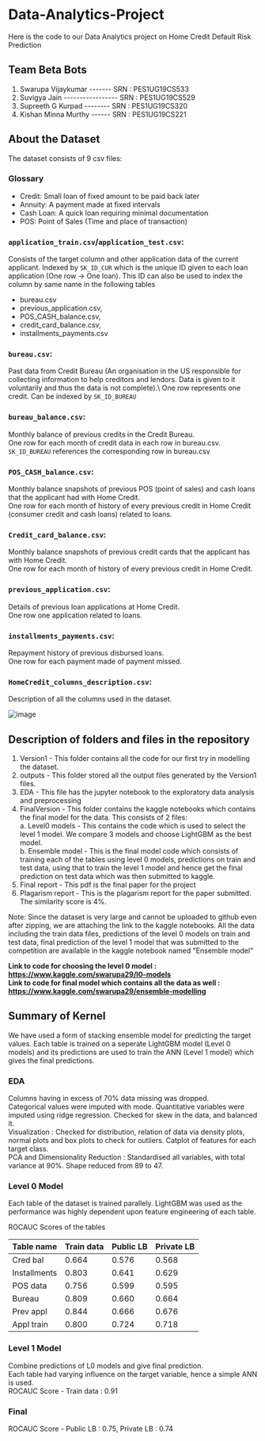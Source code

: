 # Data-Analytics-Project
Here is the code to our Data Analytics project on Home Credit Default Risk Prediction

## Team Beta Bots
1) Swarupa Vijaykumar   -------    SRN : PES1UG19CS533
2) Suvigya Jain       -----------------     SRN : PES1UG19CS529
3) Supreeth G Kurpad     --------  SRN : PES1UG19CS320
4) Kishan Minna Murthy   ------  SRN : PES1UG19CS221

## About the Dataset
The dataset consists of 9 csv files:  

### Glossary
* Credit: Small loan of fixed amount to be paid back later
* Annuity: A payment made at fixed intervals
* Cash Loan: A quick loan requiring minimal documentation
* POS: Point of Sales (Time and place of transaction)

### `application_train.csv`/`application_test.csv`: 
Consists of the target column and other application data of the current applicant. Indexed by `SK_ID_CUR`
which is the unique ID given to each loan application (One row -> One loan).
This ID can also be used to index the column by same name in the following tables
- bureau.csv
- previous_application.csv,
- POS_CASH_balance.csv, 
- credit_card_balance.csv, 
- installments_payments.csv
  
### `bureau.csv`:
Past data from Credit Bureau (An organisation in the US responsible for collecting information to help creditors and lendors. Data is given to it voluntarily and thus the data is not complete).\ One row represents one credit. Can be indexed by `SK_ID_BUREAU`

### `bureau_balance.csv`:
Monthly balance of previous credits in the Credit Bureau.\
One row for each month of credit data in each row in bureau.csv. `SK_ID_BUREAU` references the corresponding row in bureau.csv

### `POS_CASH_balance.csv`:
Monthly balance snapshots of previous POS (point of sales) and cash loans that the applicant had with Home Credit.\
One row for each month of history of every previous credit in Home Credit (consumer credit and cash loans) related to loans.

### `Credit_card_balance.csv`:
Monthly balance snapshots of previous credit cards that the applicant has with Home Credit.\
One row for each month of history of every previous credit in Home Credit.

### `previous_application.csv`:
Details of previous loan applications at Home Credit.\
One row one application related to loans.

### `installments_payments.csv`:
Repayment history of previous disbursed loans.\
One row for each payment made of payment missed.

### `HomeCredit_columns_description.csv`:
Description of all the columns used in the dataset.

![image](https://user-images.githubusercontent.com/54891659/142798878-33484585-0f6f-4939-a564-464c05c5bb51.png)


## Description of folders and files in the repository
 1. Version1 - This folder contains all the code for our first try in modelling the dataset.
 2. outputs - This folder stored all the output files generated by the Version1 files.
 3. EDA - This file has the jupyter notebook to the exploratory data analysis and preprocessing
 4. FinalVersion - This folder contains the kaggle notebooks which contains the final model for the data. This consists of 2 files:\
  a. Level0 models - This contains the code which is used to select the level 1 model. We compare 3 models and choose LightGBM as the best model.\
  b. Ensemble model - This is the final model code which consists of training each of the tables using level 0 models, predictions on train and test data, using that to train the level 1 model and hence get the final prediction on test data which was then submitted to kaggle.
 5. Final report - This pdf is the final paper for the project
 6. Plagarism report - This is the plagarism report for the paper submitted. The similarity score is 4%.

  Note: Since the dataset is very large and cannot be uploaded to github even after zipping, we are attaching the link to the kaggle notebooks. All the data including the train data files, predictions of the level 0 models on train and test data, final prediction of the level 1 model that was submitted to the competition are available in the kaggle notebook named "Ensemble model"  

**Link to code for choosing the level 0 model : https://www.kaggle.com/swarupa29/l0-models** \
**Link to code for final model which contains all the data as well :  https://www.kaggle.com/swarupa29/ensemble-modelling**


## Summary of Kernel
We have used a form of stacking ensemble model for predicting the target values. Each table is trained on a seperate LightGBM model (Level 0 models) and its predictions are used to train the ANN (Level 1 model) which gives the final predictions.

### EDA
Columns having in excess of 70% data missing was dropped. \
Categorical values were imputed with mode. Quantitative variables were imputed using ridge regression. Checked for skew in the data, and balanced it. \
Visualization : Checked for distribution, relation of data via density plots, normal plots and box plots to check for outliers. Catplot of features for each target class.\
PCA and Dimensionality Reduction : Standardised all variables, with total variance at 90%. Shape reduced from 89 to 47.

### Level 0 Model
Each table of the dataset is trained parallely. LightGBM was used as the performance was highly dependent upon feature engineering of each table.

ROCAUC Scores of the tables

  | Table name   | Train data | Public LB | Private LB |
  | ------------ | ---------- | --------- | ---------- |
  | Cred bal     | 0.664      | 0.576     | 0.568      |   
  | Installments | 0.803      | 0.641     | 0.629      |  
  | POS data     | 0.756      | 0.599     | 0.595      |   
  | Bureau       | 0.809      | 0.660     | 0.664      |   
  | Prev appl    | 0.844      | 0.666     | 0.676      |    
  | Appl train   | 0.800      | 0.724     | 0.718      |    


### Level 1 Model
Combine predictions of L0 models and give final prediction.\
Each table had varying influence on the target variable, hence a simple ANN is used.\
ROCAUC Score - Train data : 0.91

### Final
ROCAUC Score - Public LB : 0.75, Private LB : 0.74
